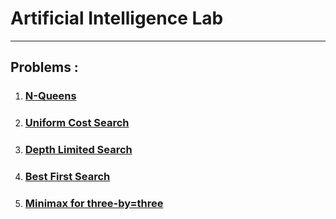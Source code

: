 # Artificial Intelligence Lab
---
## Problems :
1. ### [N-Queens](./codes/nQueen.md)
1. ### [Uniform Cost Search](./codes/uniform_cost_search.md)
1. ### [Depth Limited Search](./codes/depth_limited_search.md)
1. ### [Best First Search](./codes/best_first_search.md)
1. ### [Minimax for three-by=three](./codes/minimax_for_3.md)